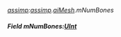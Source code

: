 _[assimp](../../modules/assimp/assimp-module.md):[assimp](../../modules/assimp/assimp-module.md).[aiMesh](../../modules/assimp/assimp-aimesh.md).mNumBones_
##### Field mNumBones:[UInt](../../modules/wonkey/wonkey-types-uint.md)

